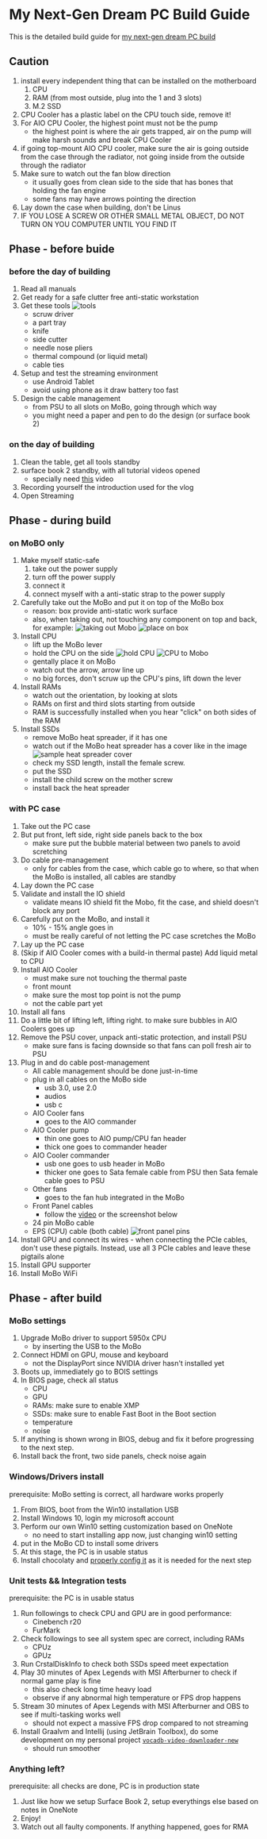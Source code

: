 # My Next-Gen Dream PC Build Guide

This is the detailed build guide for [my next-gen dream PC build](https://ca.pcpartpicker.com/user/CXwudi/saved/#view=MqFGGX)
## Caution

1. install every independent thing that can be installed on the motherboard
   1. CPU
   2. RAM (from most outside, plug into the 1 and 3 slots)
   3. M.2 SSD
2. CPU Cooler has a plastic label on the CPU touch side, remove it!
3. For AIO CPU Cooler, the highest point must not be the pump
   - the highest point is where the air gets trapped, air on the pump will make harsh sounds and break CPU Cooler
4. if going top-mount AIO CPU cooler, make sure the air is going outside from the case through the radiator, not going inside from the outside through the radiator
5. Make sure to watch out the fan blow direction
   - it usually goes from clean side to the side that has bones that holding the fan engine
   - some fans may have arrows pointing the direction
6. Lay down the case when building, don't be Linus
7. IF YOU LOSE A SCREW OR OTHER SMALL METAL OBJECT, DO NOT TURN ON YOU COMPUTER UNTIL YOU FIND IT

## Phase - before buide

### before the day of building

1. Read all manuals
2. Get ready for a safe clutter free anti-static workstation
3. Get these tools
![tools](./Screenshot%202021-08-11%20001202.png)
   - scruw driver
   - a part tray
   - knife
   - side cutter
   - needle nose pliers
   - thermal compound (or liquid metal)
   - cable ties
4. Setup and test the streaming environment
   - use Android Tablet
   - avoid using phone as it draw battery too fast
5. Design the cable management
   - from PSU to all slots on MoBo, going through which way
   - you might need a paper and pen to do the design (or surface book 2)

### on the day of building

1. Clean the table, get all tools standby
2. surface book 2 standby, with all tutorial videos opened
   - specially need [this](https://www.youtube.com/watch?v=PXaLc9AYIcg) video
3. Recording yourself the introduction used for the vlog
4. Open Streaming

## Phase - during build

### on MoBO only

1. Make myself static-safe
   1. take out the power supply
   2. turn off the power supply
   3. connect it
   4. connect myself with a anti-static strap to the power supply
2. Carefully take out the MoBo and put it on top of the MoBo box
   - reason: box provide anti-static work surface
   - also, when taking out, not touching any component on top and back, for example:
![taking out Mobo](./Screenshot%202021-08-15%20180651.png)
![place on box](./Screenshot%202021-08-15%20180812.png)
3. Install CPU
   - lift up the MoBo lever
   - hold the CPU on the side
![hold CPU](./Screenshot%202021-08-15%20181129.png)
![CPU to Mobo](Screenshot%202021-08-15%20181225.png)
   - gentally place it on MoBo
   - watch out the arrow, arrow line up
   - no big forces, don't scruw up the CPU's pins, lift down the lever
4. Install RAMs
   - watch out the orientation, by looking at slots
   - RAMs on first and third slots starting from outside
   - RAM is successfully installed when you hear "click" on both sides of the RAM
5. Install SSDs
   - remove MoBo heat spreader, if it has one
   - watch out if the MoBo heat spreader has a cover like in the image
![sample heat spreader cover](./Screenshot%202021-08-15%20181707.png)
   - check my SSD length, install the female screw.
   - put the SSD
   - install the child screw on the mother screw 
   - install back the heat spreader

### with PC case

1. Take out the PC case
2. But put front, left side, right side panels back to the box
   - make sure put the bubble material between two panels to avoid scretching
3. Do cable pre-management
   - only for cables from the case, which cable go to where, so that when the MoBo is installed, all cables are standby
4. Lay down the PC case
5. Validate and install the IO shield
   - validate means IO shield fit the Mobo, fit the case, and shield doesn't block any port
6. Carefully put on the MoBo, and install it
   - 10% - 15% angle goes in
   - must be really careful of not letting the PC case scretches the MoBo
7. Lay up the PC case
8. (Skip if AIO Cooler comes with a build-in thermal paste) Add liquid metal to CPU
9. Install AIO Cooler
   - must make sure not touching the thermal paste
   - front mount
   - make sure the most top point is not the pump
   - not the cable part yet
10. Install all fans
11. Do a little bit of lifting left, lifting right. to make sure bubbles in AIO Coolers goes up
12. Remove the PSU cover, unpack anti-static protection, and install PSU
    - make sure fans is facing downside so that fans can poll fresh air to PSU
13. Plug in and do cable post-management
    - All cable management should be done just-in-time
    - plug in all cables on the MoBo side
      - usb 3.0, use 2.0
      - audios
      - usb c
    - AIO Cooler fans
      - goes to the AIO commander
    - AIO Cooler pump
      - thin one goes to AIO pump/CPU fan header
      - thick one goes to commander header
    - AIO Cooler commander
      - usb one goes to usb header in MoBo
      - thicker one goes to Sata female cable from PSU then Sata female cable goes to PSU
    - Other fans
      - goes to the fan hub integrated in the MoBo
    - Front Panel cables
      - follow the [video](https://youtu.be/PXaLc9AYIcg?t=2978) or the screenshot below
    - 24 pin MoBo cable
    - EPS (CPU) cable (both cable)
![front panel pins](Screenshot%202021-08-16%20180348.png)
14.  Install GPU and connect its wires
    - when connecting the PCIe cables, don't use these pigtails. Instead, use all 3 PCIe cables and leave these pigtails alone
15.  Install GPU supporter
16.  Install MoBo WiFi

## Phase - after build

### MoBo settings

1. Upgrade MoBo driver to support 5950x CPU
   - by inserting the USB to the MoBo
2. Connect HDMI on GPU, mouse and keyboard
   - not the DisplayPort since NVIDIA driver hasn't installed yet
3. Boots up, immediately go to BOIS settings
4. In BIOS page, check all status
   - CPU
   - GPU
   - RAMs: make sure to enable XMP
   - SSDs: make sure to enable Fast Boot in the Boot section
   - temperature
   - noise
5. If anything is shown wrong in BIOS, debug and fix it before progressing to the next step.
6. Install back the front, two side panels, check noise again

### Windows/Drivers install

prerequisite: MoBo setting is correct, all hardware works properly

1. From BIOS, boot from the Win10 installation USB
2. Install Windows 10, login my microsoft account
3. Perform our own Win10 setting customization based on OneNote
   - no need to start installing app now, just changing win10 setting
4. put in the MoBo CD to install some drivers
5. At this stage, the PC is in usable status
6. Install chocolaty and [properly config it](https://stackoverflow.com/a/45019227/8529009) as it is needed for the next step

### Unit tests && Integration tests

prerequisite: the PC is in usable status

1. Run followings to check CPU and GPU are in good performance:
   - Cinebench r20
   - FurMark
2. Check followings to see all system spec are correct, including RAMs
   - CPUz
   - GPUz
3. Run CrstalDiskInfo to check both SSDs speed meet expectation
4. Play 30 minutes of Apex Legends with MSI Afterburner to check if normal game play is fine
   - this also check long time heavy load
   - observe if any abnormal high temperature or FPS drop happens
5. Stream 30 minutes of Apex Legends with MSI Afterburner and OBS to see if multi-tasking works well
   - should not expect a massive FPS drop compared to not streaming
6. Install Graalvm and Intellij (using JetBrain Toolbox), do some development on my personal project [`vocadb-video-downloader-new`](https://github.com/CXwudi/vocadb-video-downloader-new)
   - should run smoother

### Anything left?

prerequisite: all checks are done, PC is in production state

1. Just like how we setup Surface Book 2, setup everythings else based on notes in OneNote
2. Enjoy!
3. Watch out all faulty components. If anything happened, goes for RMA